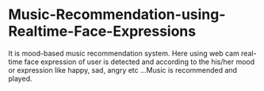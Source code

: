 # Music-Recommendation-using-Realtime-Face-Expressions
It is mood-based music recommendation system. Here using web cam real-time face expression of user is detected and according to the his/her mood or expression like happy, sad, angry etc ...Music is recommended and played.
